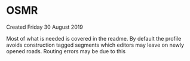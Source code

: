 # OSMR
Created Friday 30 August 2019

Most of what is needed is covered in the readme. By default the profile avoids construction tagged segments which editors may leave on newly opened roads. Routing errors may be due to this


